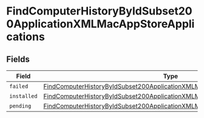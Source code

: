 # FindComputerHistoryByIdSubset200ApplicationXMLMacAppStoreApplications


## Fields

| Field                                                                                                                                                                                         | Type                                                                                                                                                                                          | Required                                                                                                                                                                                      | Description                                                                                                                                                                                   |
| --------------------------------------------------------------------------------------------------------------------------------------------------------------------------------------------- | --------------------------------------------------------------------------------------------------------------------------------------------------------------------------------------------- | --------------------------------------------------------------------------------------------------------------------------------------------------------------------------------------------- | --------------------------------------------------------------------------------------------------------------------------------------------------------------------------------------------- |
| `failed`                                                                                                                                                                                      | [FindComputerHistoryByIdSubset200ApplicationXMLMacAppStoreApplicationsFailed](../../models/operations/findcomputerhistorybyidsubset200applicationxmlmacappstoreapplicationsfailed.md)[]       | :heavy_minus_sign:                                                                                                                                                                            | N/A                                                                                                                                                                                           |
| `installed`                                                                                                                                                                                   | [FindComputerHistoryByIdSubset200ApplicationXMLMacAppStoreApplicationsInstalled](../../models/operations/findcomputerhistorybyidsubset200applicationxmlmacappstoreapplicationsinstalled.md)[] | :heavy_minus_sign:                                                                                                                                                                            | N/A                                                                                                                                                                                           |
| `pending`                                                                                                                                                                                     | [FindComputerHistoryByIdSubset200ApplicationXMLMacAppStoreApplicationsPending](../../models/operations/findcomputerhistorybyidsubset200applicationxmlmacappstoreapplicationspending.md)[]     | :heavy_minus_sign:                                                                                                                                                                            | N/A                                                                                                                                                                                           |